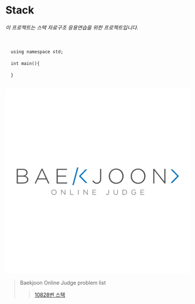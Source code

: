# Stack

###### 이 프로젝트는 스택 자료구조 응용연습을 위한 프로젝트입니다.

<pre>
  <code>
  using namespace std;
  
  int main(){
      
  }
  </code>
</pre>

![백준](백준.png)

> Baekjoon Online Judge problem list
>   >[10828번 스택](https://www.acmicpc.net/problem/10828)
